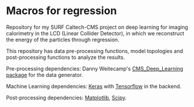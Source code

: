 # Macros for regression

Repository for my SURF Caltech-CMS project on deep learning for imaging calorimetry in the LCD (Linear Collider Detector), in which we reconstruct the energy of the particles through regression.

This repository has data pre-processing functions, model topologies and post-processing functions to analyze the results.

Pre-processing dependencies:
Danny Weitecamp's [CMS_Deep_Learning package](https://github.com/DannyWeitekamp/CMS_Deep_Learning) for the data generator.

Machine Learning dependencies:
[Keras](https://keras.io/) with [Tensorflow](https://www.tensorflow.org/) in the backend.

Post-processing dependencies:
[Matplotlib](http://matplotlib.org/), [Scipy](https://www.scipy.org/).
